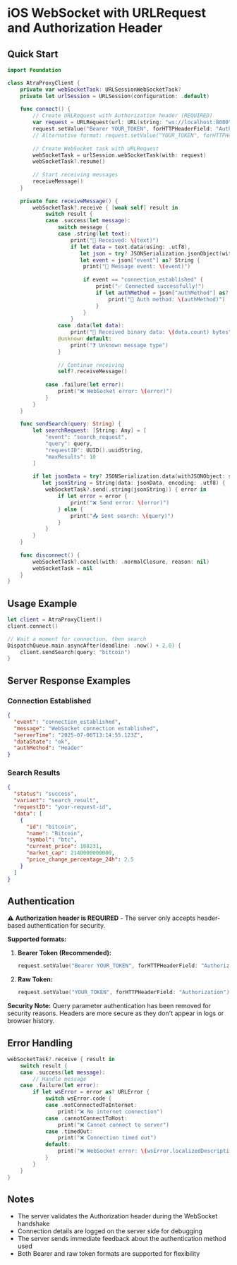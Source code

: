 # iOS WebSocket with URLRequest and Authorization Header

## Quick Start

```swift
import Foundation

class AtraProxyClient {
    private var webSocketTask: URLSessionWebSocketTask?
    private let urlSession = URLSession(configuration: .default)
    
    func connect() {
        // Create URLRequest with Authorization header (REQUIRED)
        var request = URLRequest(url: URL(string: "ws://localhost:8080")!)
        request.setValue("Bearer YOUR_TOKEN", forHTTPHeaderField: "Authorization")
        // Alternative format: request.setValue("YOUR_TOKEN", forHTTPHeaderField: "Authorization")
        
        // Create WebSocket task with URLRequest
        webSocketTask = urlSession.webSocketTask(with: request)
        webSocketTask?.resume()
        
        // Start receiving messages
        receiveMessage()
    }
    
    private func receiveMessage() {
        webSocketTask?.receive { [weak self] result in
            switch result {
            case .success(let message):
                switch message {
                case .string(let text):
                    print("📩 Received: \(text)")
                    if let data = text.data(using: .utf8),
                       let json = try? JSONSerialization.jsonObject(with: data) as? [String: Any],
                       let event = json["event"] as? String {
                        print("📩 Message event: \(event)")
                        
                        if event == "connection_established" {
                            print("✅ Connected successfully!")
                            if let authMethod = json["authMethod"] as? String {
                                print("🔐 Auth method: \(authMethod)")
                            }
                        }
                    }
                case .data(let data):
                    print("📩 Received binary data: \(data.count) bytes")
                @unknown default:
                    print("❓ Unknown message type")
                }
                
                // Continue receiving
                self?.receiveMessage()
                
            case .failure(let error):
                print("❌ WebSocket error: \(error)")
            }
        }
    }
    
    func sendSearch(query: String) {
        let searchRequest: [String: Any] = [
            "event": "search_request",
            "query": query,
            "requestID": UUID().uuidString,
            "maxResults": 10
        ]
        
        if let jsonData = try? JSONSerialization.data(withJSONObject: searchRequest),
           let jsonString = String(data: jsonData, encoding: .utf8) {
            webSocketTask?.send(.string(jsonString)) { error in
                if let error = error {
                    print("❌ Send error: \(error)")
                } else {
                    print("📤 Sent search: \(query)")
                }
            }
        }
    }
    
    func disconnect() {
        webSocketTask?.cancel(with: .normalClosure, reason: nil)
        webSocketTask = nil
    }
}
```

## Usage Example

```swift
let client = AtraProxyClient()
client.connect()

// Wait a moment for connection, then search
DispatchQueue.main.asyncAfter(deadline: .now() + 2.0) {
    client.sendSearch(query: "bitcoin")
}
```

## Server Response Examples

### Connection Established
```json
{
  "event": "connection_established",
  "message": "WebSocket connection established",
  "serverTime": "2025-07-06T13:14:55.123Z",
  "dataState": "ok",
  "authMethod": "Header"
}
```

### Search Results
```json
{
  "status": "success",
  "variant": "search_result",
  "requestID": "your-request-id",
  "data": [
    {
      "id": "bitcoin",
      "name": "Bitcoin",
      "symbol": "btc",
      "current_price": 108231,
      "market_cap": 2140000000000,
      "price_change_percentage_24h": 2.5
    }
  ]
}
```

## Authentication

⚠️ **Authorization header is REQUIRED** - The server only accepts header-based authentication for security.

**Supported formats:**

1. **Bearer Token (Recommended):**
   ```swift
   request.setValue("Bearer YOUR_TOKEN", forHTTPHeaderField: "Authorization")
   ```

2. **Raw Token:**
   ```swift
   request.setValue("YOUR_TOKEN", forHTTPHeaderField: "Authorization")
   ```

**Security Note:** Query parameter authentication has been removed for security reasons. Headers are more secure as they don't appear in logs or browser history.

## Error Handling

```swift
webSocketTask?.receive { result in
    switch result {
    case .success(let message):
        // Handle message
    case .failure(let error):
        if let wsError = error as? URLError {
            switch wsError.code {
            case .notConnectedToInternet:
                print("❌ No internet connection")
            case .cannotConnectToHost:
                print("❌ Cannot connect to server")
            case .timedOut:
                print("❌ Connection timed out")
            default:
                print("❌ WebSocket error: \(wsError.localizedDescription)")
            }
        }
    }
}
```

## Notes

- The server validates the Authorization header during the WebSocket handshake
- Connection details are logged on the server side for debugging
- The server sends immediate feedback about the authentication method used
- Both Bearer and raw token formats are supported for flexibility
